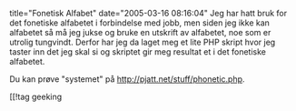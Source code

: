 title="Fonetisk Alfabet"
date="2005-03-16 08:16:04"
Jeg har hatt bruk for det fonetiske alfabetet i forbindelse med jobb, men siden jeg ikke kan alfabetet så må jeg jukse og bruke en utskrift av alfabetet, noe som er utrolig tungvindt. Derfor har jeg da laget meg et lite PHP skript hvor jeg taster inn det jeg skal si og skriptet gir meg resultat et i det fonetiske alfabetet.

Du kan prøve "systemet" på <a href="http://pjatt.net/stuff/phonetic.php">http://pjatt.net/stuff/phonetic.php</a>.

[[!tag  geeking
